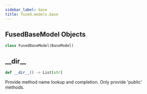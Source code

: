 ```yaml
---
sidebar_label: base
title: fused.models.base
---
```


## FusedBaseModel Objects

```python
class FusedBaseModel(BaseModel)
```

## \_\_dir\_\_

```python
def __dir__() -> List[str]
```

Provide method name lookup and completion. Only provide 'public'
methods.
